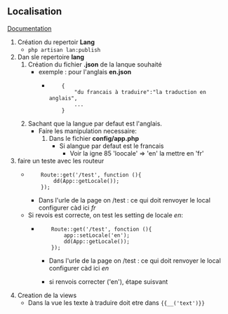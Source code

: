 ## Localisation 

[Documentation](https://laravel.com/docs/10.x/localization)

1. Création du repertoir **Lang**
    - `php artisan lan:publish`
2. Dan sle repertoire **lang**
    1. Création du fichier **.json** de la lanque souhaité 
        - exemple : pour l'anglais **en.json**
            -   ```
                    {
                        "du francais à traduire":"la traduction en anglais",
                        ...
                    }
                ```
    2. Sachant que la langue par defaut est l'anglais.
        - Faire les manipulation necessaire: 
            1. Dans le fichier **config/app.php** 
                - Si alangue par defaut est le francais 
                    - Voir la igne 85 'loocale' => 'en' la mettre en 'fr'
3. faire un teste avec les routeur 
    -   ```
            Route::get('/test', function (){
                dd(App::getLocale());
            });
        ```
        - Dans l'urle de la page on /test : ce qui doit renvoyer le local configurer càd ici *fr*
    - Si revois est correcte, on test les setting de locale *en*:
        -   ```
                Route::get('/test', fonction (){
                    app::setLocale('en');
                    dd(App::getLocale());
                }); 
            ```
            - Dans l'urle de la page on /test : ce qui doit renvoyer le local configurer càd ici *en*

            - si renvois correcter ('en'), étape suisvant 
4. Creation de la views
    - Dans la vue les texte à traduire doit etre dans `{{__('text')}}`